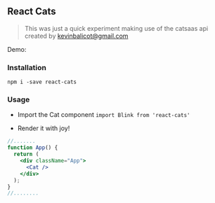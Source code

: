## React Cats

>This was just a quick experiment making use of the catsaas api created by kevinbalicot@gmail.com

Demo:

### Installation
`npm i -save react-cats`

### Usage
* Import the Cat component
`import Blink from 'react-cats'`

* Render it with joy!
```jsx
//.......
function App() {
  return (
    <div className="App">
      <Cat />
    </div>
  );
}
//........
```

